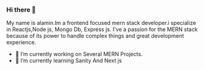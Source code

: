 ### Hi there 👋
My name is alamin.Im a frontend focused mern stack developer.i specialize in Reactjs,Node js, Mongo Db, Express js. I've a passion for the MERN stack because of its power to handle complex things and great development experience.
- 🔭 I’m currently working on Several MERN Projects. 
- 🌱 I’m currently learning Sanity And Next js
<!--
**un-earthly/un-earthly** is a ✨ _special_ ✨ repository because its `README.md` (this file) appears on your GitHub profile.

Here are some ideas to get you started:

 ...
 ...
- 👯 I’m looking to collaborate on ...
- 🤔 I’m looking for help with ...
- 💬 Ask me about ...
- 📫 How to reach me: ...
- 😄 Pronouns: ...
- ⚡ Fun fact: ...
-->
